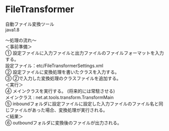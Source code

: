 # FileTransformer
自動ファイル変換ツール  
java1.8  
  
〜処理の流れ〜  
＜事前準備＞  
① 設定ファイルに入力ファイルと出力ファイルのファイルフォーマットを入力する。  
設定ファイル：etc/FileTransformerSettings.xml  
② 設定ファイルに変換処理を書いたクラスを入力する。  
③ ②で入力した変換処理のクラスファイルを追加する。  
＜実行＞  
④ メインクラスを実行する。 (将来的には常駐させる)  
メインクラス : net.at.tools.transform.TransformMain  
⑤ inboundフォルダに設定ファイルに設定した入力ファイルのファイル名と同じファイルがあった場合、変換処理が実行される。  
＜結果＞  
⑥ outboundフォルダに変換後のファイルが出力される。  
